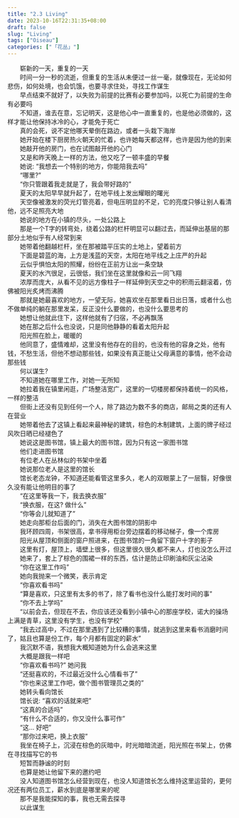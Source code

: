 ```yaml
---  
title: "2.3 Living"  
date: 2023-10-16T22:31:35+08:00  
draft: false  
slug: "Living"  
tags: ["Oiseau"]  
categories: ["「花丛」"]  
---  
```

　　崭新的一天，重复的一天  
　　时间一分一秒的流逝，但重复的生活从未便过一丝一毫，就像现在，无论如何悲伤，如何处境，也会饥饿，也要寻求住处，寻找工作谋生  
　　早点结束不就好了，以失败为前提的比赛有必要参加吗，以死亡为前提的生命有必要吗  
　　不知道，谁去在意，忘记明天，这是他心中一直重复的，也是他必须做的，这样才能让他保持冰冷的心，才能免于死亡  
　　真的会死，说不定他哪天晕倒在路边，或者一头栽下海岸  
　　她开始在楼下厨房热火朝天的忙着，也许她每天都这样，也许是因为他的到来  
　　她敲开他的房门，也在试图敲开他的心门  
　　又是和昨天晚上一样的方法，他又吃了一顿丰盛的早餐  
　　她说: “我想去一个特别的地方，你能陪我去吗”  
　　“哪里?”  
　　“你只管跟着我走就是了，我会带好路的”  
　　夏天的太阳早早就升起了，在地平线上发出耀眼的曙光  
　　天空像被激发的荧光灯管亮着，但电压明显的不足，它的亮度只够让别人看清他，远不足照亮大地  
　　她说的地方在小镇的尽头，一处公路上  
　　那是一个T字的转弯处，绕着公路的栏杆明显可以翻过去，而延伸出基层的那部分土地似乎有人经常到来  
　　她带着他翻越栏杆，坐在那被踏平压实的土地上，望着前方  
　　下面是碧蓝的海，上方是浅蓝的天空，太阳在地平线之上庄严的升起  
　　云似乎惧怕太阳的照耀，纷纷在正前方让出一条空缺  
　　夏天的水汽很足，云很低，我们坐在这里就像和云一同飞翔  
　　浓厚而庞大，从看不见的远方像柱子一样延伸到天空之中的积雨云翻滚着，仿佛被阳光炙烤而沸腾  
　　那就是她最喜欢的地方，一望无际，她喜欢坐在那里看日出日落，或者什么也不做单纯的躺在那里发呆，反正没什么要做的，也没什么要思考的  
　　她想让他就此住下，这样他就有了归宿，不必再飘荡  
　　她在那之后什么也没说，只是同他静静的看着太阳升起  
　　阳光照在脸上，暖暖的  
　　他同意了，盛情难却，这里没有他存在的目的，也没有他的容身之处，他有钱，不愁生活，但他不想动那些钱，如果没有真正能让父母满意的事情，他不会动那些钱  
　　何以谋生?  
　　不知道她在哪里工作，对她一无所知  
　　她拉着我在镇里闲逛，广场整洁宽广，这里的一切楼房都保持着统一的风格，一样的整洁  
　　但街上还没有见到任何一个人，除了路边为数不多的商店，邮局之类的还有人在营业  
　　她带着他去了这镇上看起来最神秘的建筑，棕色的木制建筑，上面的牌子经过风吹日晒已经褪色了  
　　她说这是图书馆，镇上最大的图书馆，因为只有这一家图书馆  
　　他们走进图书馆  
　　有位老人在丛林似的书架中坐着  
　　她说那位老人是这里的馆长  
　　馆长老态龙钟，不知道还能看管这里多久，老人的双眼蒙上了一层翳，好像很久没有能让他明目的事了  
　　“在这里等我一下，我去换衣服”  
　　“换衣服，在这? 做什么”  
　　“你等会儿就知道了”  
　　她走向那柜台后面的门，消失在大图书馆的阴影中  
　　我环顾四周，书架很高，拿书得用柜台旁边摆着的移动梯子，像一个库房  
　　阳光从屋顶和侧面的窗户照进来，在图书馆的一角留下窗户十字的影子  
　　这里有灯，屋顶上，墙壁上很多，但这里很久很久都不来人，灯也没怎么开过  
　　她来了，套上了棕色的围裙一样的东西，估计是防止印刷油和灰尘沾染  
　　“你在这里工作吗”  
　　她向我抛来一个微笑，表示肯定  
　　“你喜欢看书吗”  
　　“算是喜欢，只这里有太多的书了，除了看书也没什么能打发时间的事”  
　　“你不去上学吗”  
　　“以前会去，但现在不去，你应该还没看到小镇中心的那座学校，诺大的操场上满是青草，这里没有学生，也没有学校”  
　　“我去过高中，不过在那里遇到了比较糟的事情，就逃到这里来看书消磨时间了，姑且也算是份工作，每个月都有固定的薪水”  
　　我沉默不语，我想我大概知道她为什么会逃来这里  
　　大概是跟我一样吧  
　　“你喜欢看书吗?” 她问我  
　　“还挺喜欢的，不过最近没什么心情看书了”  
　　“你也来这里工作吧，做个图书管理员之类的”  
　　她转头看向馆长  
　　馆长说: “喜欢的话就来吧”  
　　“这真的合适吗”  
　　“有什么不合适的，你又没什么事可作”  
　　“这... 好吧”  
　　“那你过来吧，换上衣服”  
　　我坐在椅子上，沉浸在棕色的灰暗中，时光暗暗流逝，阳光照在书架上，仿佛在寻找描写它的书  
　　短暂而静谧的时刻  
　　也算是她让他留下来的邀约吧  
　　没人知道图书馆怎么经营到现在，也没人知道馆长怎么维持这里运营的，更何况还有两位员工，薪水到底是哪里来的呢  
　　那不是我能探知的事，我也无需去探寻  
　　以此谋生  
　　